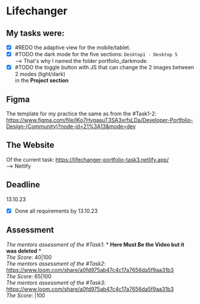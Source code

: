 # Lifechanger

## My tasks were:
- [x] #REDO the adaptive view for the mobile/tablet. <br>
- [x] #TODO the dark mode for the five sections: `Desktop1 - Desktop 5` <br>
--> That's why I named the folder portfolio_darkmode.
- [x] #TODO the toggle button with JS that can change the 2 images between  2 modes (light/dark) <br> in the **Project section**
## Figma
The template for my practice the same as from the #Task1-2:
https://www.figma.com/file/IKo7HvgaauT3SA3xrfsLDa/Developer-Portfolio-Design-(Community)?node-id=21%3A13&mode=dev

## The Website
Of the current task:
https://lifechanger-portfolio-task3.netlify.app/
<br />
--> Netlify

## Deadline
13.10.23 <br />

- [x] Done all requirements by 13.10.23
## Assessment
_The mentors assessment of the #Task1_: * **Here Must Be the Video but it was deleted** *<br>
_The Score_: 40|100 <br>
_The mentors assessment of the #Task2_: https://www.loom.com/share/a0fd975ab47c4c17a7656da5f9aa31b3 <br>
_The Score_: 65|100 <br>
_The mentors assessment of the #Task3_: https://www.loom.com/share/a0fd975ab47c4c17a7656da5f9aa31b3 <br>
_The Score_: |100